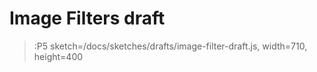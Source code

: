 # Image Filters draft

> :P5 sketch=/docs/sketches/drafts/image-filter-draft.js, width=710, height=400